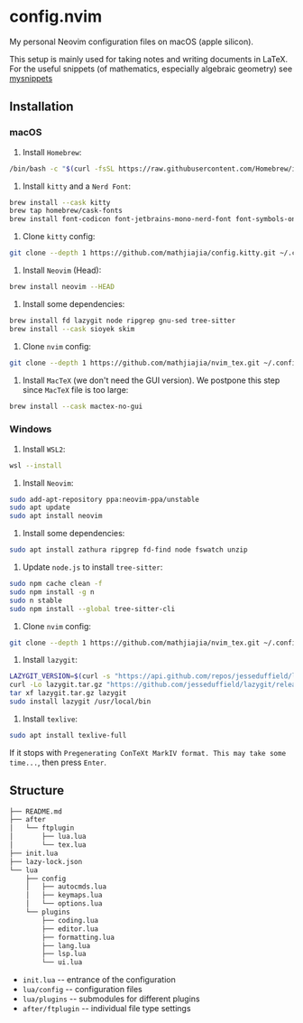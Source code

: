 # config.nvim

My personal Neovim configuration files on macOS (apple silicon).

This setup is mainly used for taking notes and writing documents in LaTeX.
For the useful snippets (of mathematics, especially algebraic geometry)
see [mysnippets]

## Installation

### macOS

1. Install `Homebrew`:

```sh
/bin/bash -c "$(curl -fsSL https://raw.githubusercontent.com/Homebrew/install/HEAD/install.sh)"
```

1. Install `kitty` and a `Nerd Font`:

```sh
brew install --cask kitty
brew tap homebrew/cask-fonts
brew install font-codicon font-jetbrains-mono-nerd-font font-symbols-only-nerd-font
```

1. Clone `kitty` config:

```sh
git clone --depth 1 https://github.com/mathjiajia/config.kitty.git ~/.config/kitty
```

1. Install `Neovim` (Head):

```sh
brew install neovim --HEAD
```

1. Install some dependencies:

```sh
brew install fd lazygit node ripgrep gnu-sed tree-sitter
brew install --cask sioyek skim
```

1. Clone `nvim` config:

```sh
git clone --depth 1 https://github.com/mathjiajia/nvim_tex.git ~/.config/nvim
```

1. Install `MacTeX` (we don't need the GUI version).
   We postpone this step since `MacTeX` file is too large:

```bash
brew install --cask mactex-no-gui
```

### Windows

1. Install `WSL2`:

```sh
wsl --install
```

1. Install `Neovim`:

```sh
sudo add-apt-repository ppa:neovim-ppa/unstable
sudo apt update
sudo apt install neovim
```

1. Install some dependencies:

```sh
sudo apt install zathura ripgrep fd-find node fswatch unzip
```

1. Update `node.js` to install `tree-sitter`:

```sh
sudo npm cache clean -f
sudo npm install -g n
sudo n stable
sudo npm install --global tree-sitter-cli
```

1. Clone `nvim` config:

```sh
git clone --depth 1 https://github.com/mathjiajia/nvim_tex.git ~/.config/nvim
```

1. Install `lazygit`:

```sh
LAZYGIT_VERSION=$(curl -s "https://api.github.com/repos/jesseduffield/lazygit/releases/latest" | grep -Po '"tag_name": "v\K[^"]*')
curl -Lo lazygit.tar.gz "https://github.com/jesseduffield/lazygit/releases/latest/download/lazygit_${LAZYGIT_VERSION}_Linux_x86_64.tar.gz"
tar xf lazygit.tar.gz lazygit
sudo install lazygit /usr/local/bin
```

1. Install `texlive`:

```sh
sudo apt install texlive-full
```

If it stops with `Pregenerating ConTeXt MarkIV format. This may take some time...`,
then press `Enter`.

## Structure

```txt
├── README.md
├── after
│   └── ftplugin
│       ├── lua.lua
│       └── tex.lua
├── init.lua
├── lazy-lock.json
└── lua
    ├── config
    │   ├── autocmds.lua
    │   ├── keymaps.lua
    │   └── options.lua
    └── plugins
        ├── coding.lua
        ├── editor.lua
        ├── formatting.lua
        ├── lang.lua
        ├── lsp.lua
        └── ui.lua
```

- `init.lua` -- entrance of the configuration
- `lua/config` -- configuration files
- `lua/plugins` -- submodules for different plugins
- `after/ftplugin` -- individual file type settings

[mysnippets]: https://github.com/mathjiajia/mySnippets
